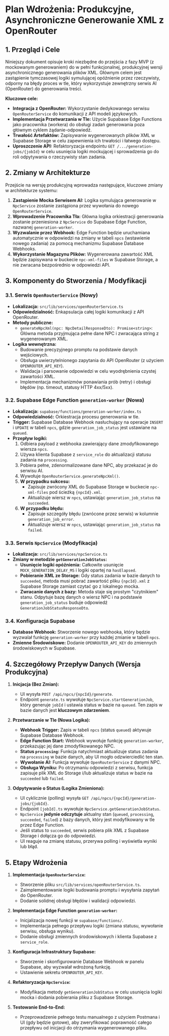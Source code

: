 # Plan Wdrożenia: Produkcyjne, Asynchroniczne Generowanie XML z OpenRouter

## 1. Przegląd i Cele

Niniejszy dokument opisuje kroki niezbędne do przejścia z fazy MVP (z mockowanym generowaniem) do w pełni funkcjonalnej, produkcyjnej wersji asynchronicznego generowania plików XML. Głównym celem jest zastąpienie tymczasowej logiki symulującej opóźnienie przez rzeczywisty, odporny na błędy proces w tle, który wykorzystuje zewnętrzny serwis AI (OpenRouter) do generowania treści.

**Kluczowe cele:**

- **Integracja z OpenRouter:** Wykorzystanie dedykowanego serwisu `OpenRouterService` do komunikacji z API modeli językowych.
- **Implementacja Przetwarzania w Tle:** Użycie Supabase Edge Functions jako pracownika (workera) do obsługi zadań generowania poza głównym cyklem żądanie-odpowiedź.
- **Trwałość Artefaktów:** Zapisywanie wygenerowanych plików XML w Supabase Storage w celu zapewnienia ich trwałości i łatwego dostępu.
- **Uproszczenie API:** Refaktoryzacja endpointu `GET /.../generation-jobs/{jobId}` w celu usunięcia logiki mockującej i sprowadzenia go do roli odpytywania o rzeczywisty stan zadania.

## 2. Zmiany w Architekturze

Przejście na wersję produkcyjną wprowadza następujące, kluczowe zmiany w architekturze systemu:

1.  **Zastąpienie Mocka Serwisem AI:** Logika symulująca generowanie w `NpcService` zostanie zastąpiona przez wywołania do nowego `OpenRouterService`.
2.  **Wprowadzenie Pracownika Tła:** Główna logika orkiestracji generowania zostanie przeniesiona z `NpcService` do Supabase Edge Function, nazwanej `generation-worker`.
3.  **Wyzwalanie przez Webhook:** Edge Function będzie uruchamiana automatycznie w odpowiedzi na zmiany w tabeli `npcs` (wstawienie nowego zadania) za pomocą mechanizmu Supabase Database Webhooks.
4.  **Wykorzystanie Magazynu Plików:** Wygenerowana zawartość XML będzie zapisywana w buckecie `npc-xml-files` w Supabase Storage, a nie zwracana bezpośrednio w odpowiedzi API.

## 3. Komponenty do Stworzenia / Modyfikacji

### 3.1. Serwis `OpenRouterService` (Nowy)

- **Lokalizacja:** `src/lib/services/openRouterService.ts`
- **Odpowiedzialność:** Enkapsulacja całej logiki komunikacji z API OpenRouter.
- **Metody publiczne:**
  - `generateNpcXml(npc: NpcDetailResponseDto): Promise<string>`: Główna metoda przyjmująca pełne dane NPC i zwracająca string z wygenerowanym XML.
- **Logika wewnętrzna:**
  - Budowanie precyzyjnego promptu na podstawie danych wejściowych.
  - Obsługa uwierzytelnionego zapytania do API OpenRouter (z użyciem `OPENROUTER_API_KEY`).
  - Walidacja i parsowanie odpowiedzi w celu wyodrębnienia czystej zawartości XML.
  - Implementacja mechanizmów ponawiania prób (retry) i obsługi błędów (np. timeout, statusy HTTP 4xx/5xx).

### 3.2. Supabase Edge Function `generation-worker` (Nowa)

- **Lokalizacja:** `supabase/functions/generation-worker/index.ts`
- **Odpowiedzialność:** Orkiestracja procesu generowania w tle.
- **Trigger:** Supabase Database Webhook nasłuchujący na operacje `INSERT` i `UPDATE` w tabeli `npcs`, gdzie `generation_job_status` jest ustawiane na `queued`.
- **Przepływ logiki:**
  1.  Odbiera payload z webhooka zawierający dane zmodyfikowanego wiersza `npcs`.
  2.  Używa klienta Supabase z `service_role` do aktualizacji statusu zadania na `processing`.
  3.  Pobiera pełne, zdenormalizowane dane NPC, aby przekazać je do serwisu AI.
  4.  Wywołuje `OpenRouterService.generateNpcXml()`.
  5.  **W przypadku sukcesu:**
      - Zapisuje zwrócony XML do Supabase Storage w buckecie `npc-xml-files` pod ścieżką `{npcId}.xml`.
      - Aktualizuje wiersz w `npcs`, ustawiając `generation_job_status` na `succeeded`.
  6.  **W przypadku błędu:**
      - Zapisuje szczegóły błędu (zwrócone przez serwis) w kolumnie `generation_job_error`.
      - Aktualizuje wiersz w `npcs`, ustawiając `generation_job_status` na `failed`.

### 3.3. Serwis `NpcService` (Modyfikacja)

- **Lokalizacja:** `src/lib/services/npcService.ts`
- **Zmiany w metodzie `getGenerationJobStatus`:**
  - **Usunięcie logiki opóźnienia:** Całkowite usunięcie `MOCK_GENERATION_DELAY_MS` i logiki opartej na `hasElapsed`.
  - **Pobieranie XML ze Storage:** Gdy status zadania w bazie danych to `succeeded`, metoda musi pobrać zawartość pliku `{npcId}.xml` z Supabase Storage zamiast czytać go z lokalnego mocka.
  - **Zwracanie danych z bazy:** Metoda staje się prostym "czytnikiem" stanu. Odpytuje bazę danych o wiersz NPC i na podstawie `generation_job_status` buduje odpowiedź `GenerationJobStatusResponseDto`.

### 3.4. Konfiguracja Supabase

- **Database Webhook:** Stworzenie nowego webhooka, który będzie wyzwalał funkcję `generation-worker` przy każdej zmianie w tabeli `npcs`.
- **Zmienne Środowiskowe:** Dodanie `OPENROUTER_API_KEY` do zmiennych środowiskowych w Supabase.

## 4. Szczegółowy Przepływ Danych (Wersja Produkcyjna)

1.  **Inicjacja (Bez Zmian):**
    - UI wysyła `POST /api/npcs/{npcId}/generate`.
    - Endpoint `generate.ts` wywołuje `NpcService.startGenerationJob`, który generuje `jobId` i ustawia status w bazie na `queued`. Ten zapis w bazie danych jest **kluczowym zdarzeniem**.

2.  **Przetwarzanie w Tle (Nowa Logika):**
    - **Webhook Trigger:** Zapis w tabeli `npcs` (status `queued`) aktywuje Supabase Database Webhook.
    - **Edge Function Start:** Webhook wywołuje funkcję `generation-worker`, przekazując jej dane zmodyfikowanego NPC.
    - **Status `processing`:** Funkcja natychmiast aktualizuje status zadania na `processing` w bazie danych, aby UI mogło odzwierciedlić ten stan.
    - **Wywołanie AI:** Funkcja wywołuje `OpenRouterService` z danymi NPC.
    - **Obsługa Wyniku:** Po otrzymaniu odpowiedzi z serwisu, funkcja zapisuje plik XML do Storage i/lub aktualizuje status w bazie na `succeeded` lub `failed`.

3.  **Odpytywanie o Status (Logika Zmieniona):**
    - UI cyklicznie (polling) wysyła `GET /api/npcs/{npcId}/generation-jobs/{jobId}`.
    - Endpoint `[jobId].ts` wywołuje `NpcService.getGenerationJobStatus`.
    - `NpcService` **jedynie odczytuje** aktualny stan (`queued`, `processing`, `succeeded`, `failed`) z bazy danych, który jest modyfikowany w tle przez Edge Function.
    - Jeśli status to `succeeded`, serwis pobiera plik XML z Supabase Storage i dołącza go do odpowiedzi.
    - UI reaguje na zmianę statusu, przerywa polling i wyświetla wyniki lub błąd.

## 5. Etapy Wdrożenia

1.  **Implementacja `OpenRouterService`:**
    - Stworzenie pliku `src/lib/services/openRouterService.ts`.
    - Zaimplementowanie logiki budowania promptu i wysyłania zapytań do OpenRouter.
    - Dodanie solidnej obsługi błędów i walidacji odpowiedzi.

2.  **Implementacja Edge Function `generation-worker`:**
    - Inicjalizacja nowej funkcji w `supabase/functions/`.
    - Implementacja pełnego przepływu logiki (zmiana statusu, wywołanie serwisu, obsługa wyniku).
    - Dodanie obsługi zmiennych środowiskowych i klienta Supabase z `service_role`.

3.  **Konfiguracja Infrastruktury Supabase:**
    - Stworzenie i skonfigurowanie Database Webhook w panelu Supabase, aby wyzwalał wdrożoną funkcję.
    - Ustawienie sekretu `OPENROUTER_API_KEY`.

4.  **Refaktoryzacja `NpcService`:**
    - Modyfikacja metody `getGenerationJobStatus` w celu usunięcia logiki mocka i dodania pobierania pliku z Supabase Storage.

5.  **Testowanie End-to-End:**
    - Przeprowadzenie pełnego testu manualnego z użyciem Postmana i UI (gdy będzie gotowe), aby zweryfikować poprawność całego przepływu od inicjacji do otrzymania wygenerowanego pliku.
